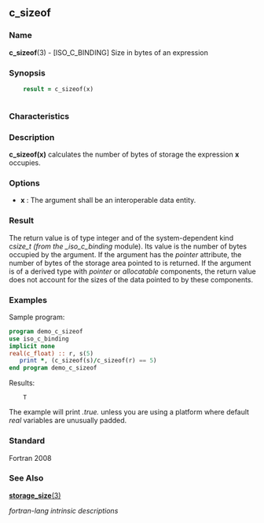 ## c_sizeof

### **Name**

**c_sizeof**(3) - \[ISO_C_BINDING\] Size in bytes of an expression

### **Synopsis**
```fortran
    result = c_sizeof(x)
```
```fortran
```
### **Characteristics**

### **Description**

**c_sizeof(x)** calculates the number of bytes of storage the
expression **x** occupies.

### **Options**

- **x**
  : The argument shall be an interoperable data entity.

### **Result**

The return value is of type integer and of the system-dependent kind
c*size_t (from the \_iso_c_binding* module). Its value is the
number of bytes occupied by the argument. If the argument has the
_pointer_ attribute, the number of bytes of the storage area pointed to is
returned. If the argument is of a derived type with _pointer_ or
_allocatable_ components, the return value does not account for the sizes
of the data pointed to by these components.

### **Examples**

Sample program:

```fortran
program demo_c_sizeof
use iso_c_binding
implicit none
real(c_float) :: r, s(5)
   print *, (c_sizeof(s)/c_sizeof(r) == 5)
end program demo_c_sizeof
```

Results:

```text
    T
```

The example will print _.true._ unless you are using a platform where
default _real_ variables are unusually padded.

### **Standard**

Fortran 2008

### **See Also**

[**storage_size**(3)](#storage_size)

 _fortran-lang intrinsic descriptions_
